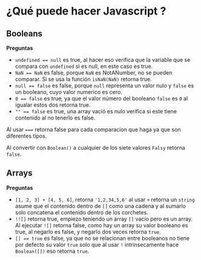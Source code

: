 # ¿Qué puede hacer Javascript ?

## Booleans

**Preguntas**

- `undefined == null` es true, al hacer eso verifica que la variable que se compara con `undefined` si es null, en este caso es true.
- `NaN == NaN` es false, porque `NaN` es NotANumber, no se pueden comparar. Si se usa la función `isNaN(NaN)` retorna true.
- `null == false` es false, porque `null` representa un valor nulo y `false` es un booleano, cuyo valor numerico es cero.
- `0 == false` es true, ya que el valor número del booleano `false` es `0` al igualar estos dos retorna true.
- `"" == false` es true, una array vació es nulo verifica si este tiene contenido al no tenerlo es false.

Al usar `===` retorna false para cada comparacion que haga ya que son diferentes tipos.

Al convertir con `Boolean()` a cualquier de los siete valores `Falsy` retorna `false`.

## Arrays

**Preguntas**

- `[1, 2, 3] + [4, 5, 6]`, retorna `'1,2,34,5,6'` al usar `+` retorna un `string` asume que el contenido dentro de `[]` como una cadena y al sumarlo solo concatena el contenido dentro de los corchetes.
- `!![]` retorna true, empiezo teniendo un array `[]` vacío pero es un array. Al ejecutar `![]` retorna false, como hay un array su valor booleano es true, al negarlo es false, y negarlo dos veces retorna `true`.
- `[] == true` es false, ya que no se relacionan entre booleanos no tiene por defecto su valor `true` solo que al usar `!` intrinsecamente hace `Boolean([])` eso retorna `true`.
